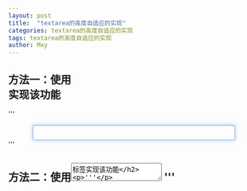 ```yaml
---
layout: post
title:  "textarea的高度自适应的实现"
categories: textarea的高度自适应的实现
tags: textarea的高度自适应的实现
author: Mxy
---
```

## 方法一：使用<div>实现该功能
'''
<!DOCTYPE html>
<html>
<head>
<meta charset="utf-8">
<title>textarea高度自增的实现方法一</title>
<style>
.textarea{
    width: 400px; 
    min-height: 20px; 
    max-height: 300px;
    _height: 120px; 
    margin-left: auto; 
    margin-right: auto; 
    padding: 3px; 
    outline: 0; 
    border: 1px solid #a0b3d6; 
    font-size: 12px; 
    line-height: 24px;
    padding: 2px;
    word-wrap: break-word;
    overflow-x: hidden;
    overflow-y: auto;
 
    border-color: rgba(82, 168, 236, 0.8);
    box-shadow: inset 0 1px 3px rgba(0, 0, 0, 0.1), 0 0 8px rgba(82, 168, 236, 0.6);
}
</style>
</head>
<body>
<div class="textarea" contenteditable="true"><br /></div>
</body>
</html>
'''

## 方法二：使用<textarea>标签实现该功能
'''
<!DOCTYPE html>
<html>
<head>
<meta charset="utf-8">
<title>textarea高度自适应方法二</title>
<script>
/**
 * 文本框根据输入内容自适应高度
 * @param  {HTMLElement} 输入框元素
 * @param  {Number}      设置光标与输入框保持的距离(默认0)
 * @param  {Number}      设置最大高度(可选)
 */
var autoTextarea = function (elem, extra, maxHeight) {
        extra = extra || 0;
        var isFirefox = !!document.getBoxObjectFor || 'mozInnerScreenX' in window,
        isOpera = !!window.opera && !!window.opera.toString().indexOf('Opera'),
                addEvent = function (type, callback) {
                        elem.addEventListener ?
                                elem.addEventListener(type, callback, false) :
                                elem.attachEvent('on' + type, callback);
                },
                getStyle = elem.currentStyle ? function (name) {
                        var val = elem.currentStyle[name];
 
                        if (name === 'height' && val.search(/px/i) !== 1) {
                                var rect = elem.getBoundingClientRect();
                                return rect.bottom - rect.top -
                                        parseFloat(getStyle('paddingTop')) -
                                        parseFloat(getStyle('paddingBottom')) + 'px';        
                        };
 
                        return val;
                } : function (name) {
                                return getComputedStyle(elem, null)[name];
                },
                minHeight = parseFloat(getStyle('height'));
 
        elem.style.resize = 'none';
 
        var change = function () {
                var scrollTop, height,
                        padding = 0,
                        style = elem.style;
 
                if (elem._length === elem.value.length) return;
                elem._length = elem.value.length;
 
                if (!isFirefox && !isOpera) {
                        padding = parseInt(getStyle('paddingTop')) + parseInt(getStyle('paddingBottom'));
                };
                scrollTop = document.body.scrollTop || document.documentElement.scrollTop;
 
                elem.style.height = minHeight + 'px';
                if (elem.scrollHeight > minHeight) {
                        if (maxHeight && elem.scrollHeight > maxHeight) {
                                height = maxHeight - padding;
                                style.overflowY = 'auto';
                        } else {
                                height = elem.scrollHeight - padding;
                                style.overflowY = 'hidden';
                        };
                        style.height = height + extra + 'px';
                        scrollTop += parseInt(style.height) - elem.currHeight;
                        document.body.scrollTop = scrollTop;
                        document.documentElement.scrollTop = scrollTop;
                        elem.currHeight = parseInt(style.height);
                };
        };
 
        addEvent('propertychange', change);
        addEvent('input', change);
        addEvent('focus', change);
        change();
};
</script>
<style>
#textarea { 
    display: block;
    margin:0 auto;
    overflow: hidden; 
    width: 550px; 
    font-size: 14px;
    height: 18px; 
    line-height: 24px;
    padding:2px; 
}
textarea {
    outline: 0 none;
    border-color: rgba(82, 168, 236, 0.8);
    box-shadow: inset 0 1px 3px rgba(0, 0, 0, 0.1), 0 0 8px rgba(82, 168, 236, 0.6);
}
</style>
</head>
<body>
<textarea id="textarea" placeholder="回复内容"></textarea> 
<script> 
	var text = document.getElementById("textarea");
	autoTextarea(text);// 调用
</script>
 
</body>
</html>
'''
